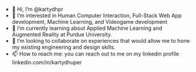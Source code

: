- 👋 Hi, I’m @kartydhpr
- 👀 I’m interested in Human Computer Interaction, Full-Stack Web App development, Machine Learning, and Videogame development
- 🌱 I’m currently learning about Applied Machine Learning and Augmented Reality at Purdue University.
- 💞️ I’m looking to collaborate on experiences that would allow me to hone my existing engineering and design skills.
- 📫 How to reach me: you can reach out to me on my linkedin profile linkedin.com/in/kartydhuper

<!---
kartydhpr/kartydhpr is a ✨ special ✨ repository because its `README.md` (this file) appears on your GitHub profile.
You can click the Preview link to take a look at your changes.
--->
